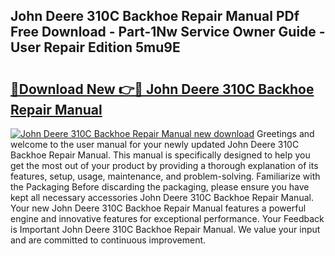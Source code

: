## John Deere 310C Backhoe Repair Manual PDf Free Download - Part-1Nw Service Owner Guide - User Repair Edition 5mu9E

# <h2><a href="http://bc94618.oget.top/?id=John+Deere+310C+Backhoe+Repair+Manual">🔗Download New 👉🔴 John Deere 310C Backhoe Repair Manual</a></h2>

[![John Deere 310C Backhoe Repair Manual new download](https://i.imgur.com/5g1atiW.png)](http://bc94618.oget.top/?id=John+Deere+310C+Backhoe+Repair+Manual)
Greetings and welcome to the user manual for your newly updated John Deere 310C Backhoe Repair Manual. This manual is specifically designed to help you get the most out of your product by providing a thorough explanation of its features, setup, usage, maintenance, and problem-solving. Familiarize with the Packaging Before discarding the packaging, please ensure you have kept all necessary accessories John Deere 310C Backhoe Repair Manual. Your new John Deere 310C Backhoe Repair Manual features a powerful engine and innovative features for exceptional performance. Your Feedback is Important John Deere 310C Backhoe Repair Manual. We value your input and are committed to continuous improvement.

